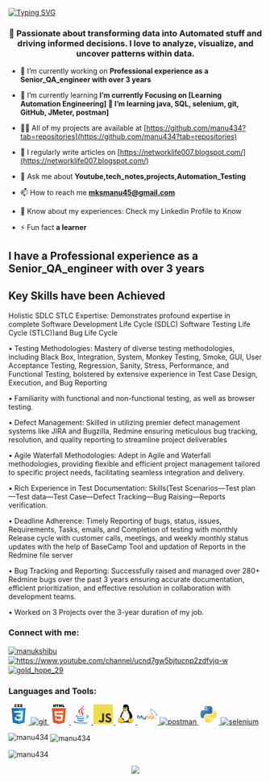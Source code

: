 

[![Typing SVG](https://readme-typing-svg.herokuapp.com?font=Fira+Code&weight=500&size=30&pause=1000&width=435&lines=++++++++++++++++++Hi+There!+%F0%9F%91%8B;++++++++++++++i'm++Manu+K+Shibu)](https://git.io/typing-svg)



<h3 align="center">🌟 Passionate about transforming data into Automated stuff and driving informed decisions. I love to analyze, visualize, and uncover patterns within data.</h3>

- 🔭 I’m currently working on **Professional experience as a Senior_QA_engineer with over 3 years**

- 🌱 I’m currently learning **I’m currently Focusing on [Learning Automation Engineering] 🌱 I’m learning java, SQL, selenium, git, GitHub, JMeter, postman]**

- 👨‍💻 All of my projects are available at [https://github.com/manu434?tab=repositories](https://github.com/manu434?tab=repositories)

- 📝 I regularly write articles on [https://networklife007.blogspot.com/](https://networklife007.blogspot.com/)

- 💬 Ask me about **Youtube,tech_notes,projects,Automation_Testing**

- 📫 How to reach me **mksmanu45@gmail.com**

- 📄 Know about my experiences: Check my Linkedin Profile to Know
  
- ⚡ Fun fact **a learner**
## I have a Professional experience as a Senior_QA_engineer with over 3 years
## Key Skills have been Achieved

 Holistic SDLC STLC Expertise: Demonstrates profound expertise in complete Software Development Life
Cycle (SDLC) Software Testing Life Cycle (STLC))and Bug Life Cycle

• Testing Methodologies: Mastery of diverse testing methodologies, including Black Box, Integration, System, Monkey Testing, Smoke, GUI, User Acceptance Testing, Regression, Sanity, Stress, Performance, and Functional Testing, bolstered by extensive experience in Test Case Design, Execution, and Bug Reporting

• Familiarity with functional and non-functional testing, as well as browser testing.

• Defect Management: Skilled in utilizing premier defect management systems like JIRA and Bugzilla, Redmine ensuring meticulous bug tracking, resolution, and quality reporting to streamline project deliverables

• Agile Waterfall Methodologies: Adept in Agile and Waterfall methodologies, providing flexible and efficient project management tailored to specific project needs, facilitating seamless integration and delivery.

• Rich Experience in Test Documentation: Skills(Test Scenarios—Test plan—Test data—Test Case—Defect Tracking—Bug Raising—Reports verification.

• Deadline Adherence: Timely Reporting of bugs, status, issues, Requirements, Tasks, emails, and Completion of testing with monthly Release cycle with customer calls, meetings, and weekly monthly status updates with the help of BaseCamp Tool and updation of Reports in the Redmine file server

• Bug Tracking and Reporting: Successfully raised and managed over 280+ Redmine bugs over the past 3 years ensuring accurate documentation, efficient prioritization, and effective resolution in collaboration with development teams.

• Worked on 3 Projects over the 3-year duration of my job.

<h3 align="left">Connect with me:</h3>
<p align="left">
<a href="https://linkedin.com/in/manukshibu" target="blank"><img align="center" src="https://raw.githubusercontent.com/rahuldkjain/github-profile-readme-generator/master/src/images/icons/Social/linked-in-alt.svg" alt="manukshibu" height="30" width="40" /></a>
<a href="https://www.youtube.com/c/https://www.youtube.com/channel/ucnd7gw5bjtucnp2zdfvjq-w" target="blank"><img align="center" src="https://raw.githubusercontent.com/rahuldkjain/github-profile-readme-generator/master/src/images/icons/Social/youtube.svg" alt="https://www.youtube.com/channel/ucnd7gw5bjtucnp2zdfvjq-w" height="30" width="40" /></a>
<a href="https://www.codechef.com/users/gold_hope_29" target="blank"><img align="center" src="https://cdn.jsdelivr.net/npm/simple-icons@3.1.0/icons/codechef.svg" alt="gold_hope_29" height="30" width="40" /></a>
</p>

<h3 align="left">Languages and Tools:</h3>
<p align="left"> <a href="https://www.w3schools.com/css/" target="_blank" rel="noreferrer"> <img src="https://raw.githubusercontent.com/devicons/devicon/master/icons/css3/css3-original-wordmark.svg" alt="css3" width="40" height="40"/> </a> <a href="https://git-scm.com/" target="_blank" rel="noreferrer"> <img src="https://www.vectorlogo.zone/logos/git-scm/git-scm-icon.svg" alt="git" width="40" height="40"/> </a> <a href="https://www.w3.org/html/" target="_blank" rel="noreferrer"> <img src="https://raw.githubusercontent.com/devicons/devicon/master/icons/html5/html5-original-wordmark.svg" alt="html5" width="40" height="40"/> </a> <a href="https://www.java.com" target="_blank" rel="noreferrer"> <img src="https://raw.githubusercontent.com/devicons/devicon/master/icons/java/java-original.svg" alt="java" width="40" height="40"/> </a> <a href="https://developer.mozilla.org/en-US/docs/Web/JavaScript" target="_blank" rel="noreferrer"> <img src="https://raw.githubusercontent.com/devicons/devicon/master/icons/javascript/javascript-original.svg" alt="javascript" width="40" height="40"/> </a> <a href="https://www.linux.org/" target="_blank" rel="noreferrer"> <img src="https://raw.githubusercontent.com/devicons/devicon/master/icons/linux/linux-original.svg" alt="linux" width="40" height="40"/> </a> <a href="https://www.mysql.com/" target="_blank" rel="noreferrer"> <img src="https://raw.githubusercontent.com/devicons/devicon/master/icons/mysql/mysql-original-wordmark.svg" alt="mysql" width="40" height="40"/> </a> <a href="https://postman.com" target="_blank" rel="noreferrer"> <img src="https://www.vectorlogo.zone/logos/getpostman/getpostman-icon.svg" alt="postman" width="40" height="40"/> </a> <a href="https://www.python.org" target="_blank" rel="noreferrer"> <img src="https://raw.githubusercontent.com/devicons/devicon/master/icons/python/python-original.svg" alt="python" width="40" height="40"/> </a> <a href="https://www.selenium.dev" target="_blank" rel="noreferrer"> <img src="https://raw.githubusercontent.com/detain/svg-logos/780f25886640cef088af994181646db2f6b1a3f8/svg/selenium-logo.svg" alt="selenium" width="40" height="40"/> </a> </p>

<p><img align="left" src="https://github-readme-stats.vercel.app/api/top-langs?username=manu434&show_icons=true&locale=en&layout=compact" alt="manu434" /></p>

<p>&nbsp;<img align="center" src="https://github-readme-stats.vercel.app/api?username=manu434&show_icons=true&locale=en" alt="manu434" /></p>

<p><img align="center" src="https://github-readme-streak-stats.herokuapp.com/?user=manu434&" alt="manu434" /></p>
<div align="center">
  <img height="200" src="https://ibb.co/5g7fdhn1](https://ibb.co/5g7fdhn1"  />
</div>
